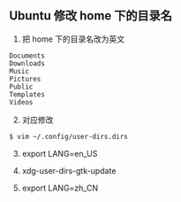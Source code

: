 ## Ubuntu 修改 home 下的目录名

1. 把 home 下的目录名改为英文

```
Documents
Downloads
Music
Pictures
Public
Templates
Videos
```

2. 对应修改

```sh
$ vim ~/.config/user-dirs.dirs
```

3. export LANG=en_US


4. xdg-user-dirs-gtk-update


5. export LANG=zh_CN

